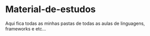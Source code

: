# Material-de-estudos
 Aqui fica todas as minhas pastas de todas as aulas de linguagens, frameworks e etc...
